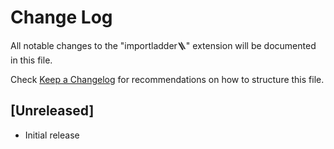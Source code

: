 # Change Log

All notable changes to the "importladder🪜" extension will be documented in this file.

Check [Keep a Changelog](http://keepachangelog.com/) for recommendations on how to structure this file.

## [Unreleased]

- Initial release